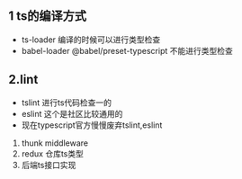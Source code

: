 ## 1 ts的编译方式
- ts-loader 编译的时候可以进行类型检查
- babel-loader @babel/preset-typescript  不能进行类型检查

## 2.lint
- tslint 进行ts代码检查一的
- eslint 这个是社区比较通用的
- 现在typescript官方慢慢废弃tslint,eslint


1. thunk middleware 
2. redux 仓库ts类型
3. 后端ts接口实现